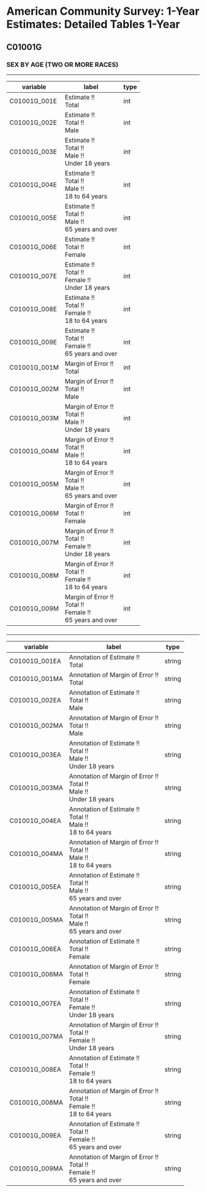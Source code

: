 # American Community Survey: 1-Year Estimates: Detailed Tables 1-Year

## C01001G

### SEX BY AGE (TWO OR MORE RACES)

___

| variable | label | type |
| ----- | ----- | ----- |
| C01001G_001E | Estimate !!<br>Total | int |
| C01001G_002E | Estimate !!<br>Total !!<br>Male | int |
| C01001G_003E | Estimate !!<br>Total !!<br>Male !!<br>Under 18 years | int |
| C01001G_004E | Estimate !!<br>Total !!<br>Male !!<br>18 to 64 years | int |
| C01001G_005E | Estimate !!<br>Total !!<br>Male !!<br>65 years and over | int |
| C01001G_006E | Estimate !!<br>Total !!<br>Female | int |
| C01001G_007E | Estimate !!<br>Total !!<br>Female !!<br>Under 18 years | int |
| C01001G_008E | Estimate !!<br>Total !!<br>Female !!<br>18 to 64 years | int |
| C01001G_009E | Estimate !!<br>Total !!<br>Female !!<br>65 years and over | int |
| C01001G_001M | Margin of Error !!<br>Total | int |
| C01001G_002M | Margin of Error !!<br>Total !!<br>Male | int |
| C01001G_003M | Margin of Error !!<br>Total !!<br>Male !!<br>Under 18 years | int |
| C01001G_004M | Margin of Error !!<br>Total !!<br>Male !!<br>18 to 64 years | int |
| C01001G_005M | Margin of Error !!<br>Total !!<br>Male !!<br>65 years and over | int |
| C01001G_006M | Margin of Error !!<br>Total !!<br>Female | int |
| C01001G_007M | Margin of Error !!<br>Total !!<br>Female !!<br>Under 18 years | int |
| C01001G_008M | Margin of Error !!<br>Total !!<br>Female !!<br>18 to 64 years | int |
| C01001G_009M | Margin of Error !!<br>Total !!<br>Female !!<br>65 years and over | int |
### 

___

| variable | label | type |
| ----- | ----- | ----- |
| C01001G_001EA | Annotation of Estimate !!<br>Total | string |
| C01001G_001MA | Annotation of Margin of Error !!<br>Total | string |
| C01001G_002EA | Annotation of Estimate !!<br>Total !!<br>Male | string |
| C01001G_002MA | Annotation of Margin of Error !!<br>Total !!<br>Male | string |
| C01001G_003EA | Annotation of Estimate !!<br>Total !!<br>Male !!<br>Under 18 years | string |
| C01001G_003MA | Annotation of Margin of Error !!<br>Total !!<br>Male !!<br>Under 18 years | string |
| C01001G_004EA | Annotation of Estimate !!<br>Total !!<br>Male !!<br>18 to 64 years | string |
| C01001G_004MA | Annotation of Margin of Error !!<br>Total !!<br>Male !!<br>18 to 64 years | string |
| C01001G_005EA | Annotation of Estimate !!<br>Total !!<br>Male !!<br>65 years and over | string |
| C01001G_005MA | Annotation of Margin of Error !!<br>Total !!<br>Male !!<br>65 years and over | string |
| C01001G_006EA | Annotation of Estimate !!<br>Total !!<br>Female | string |
| C01001G_006MA | Annotation of Margin of Error !!<br>Total !!<br>Female | string |
| C01001G_007EA | Annotation of Estimate !!<br>Total !!<br>Female !!<br>Under 18 years | string |
| C01001G_007MA | Annotation of Margin of Error !!<br>Total !!<br>Female !!<br>Under 18 years | string |
| C01001G_008EA | Annotation of Estimate !!<br>Total !!<br>Female !!<br>18 to 64 years | string |
| C01001G_008MA | Annotation of Margin of Error !!<br>Total !!<br>Female !!<br>18 to 64 years | string |
| C01001G_009EA | Annotation of Estimate !!<br>Total !!<br>Female !!<br>65 years and over | string |
| C01001G_009MA | Annotation of Margin of Error !!<br>Total !!<br>Female !!<br>65 years and over | string |

